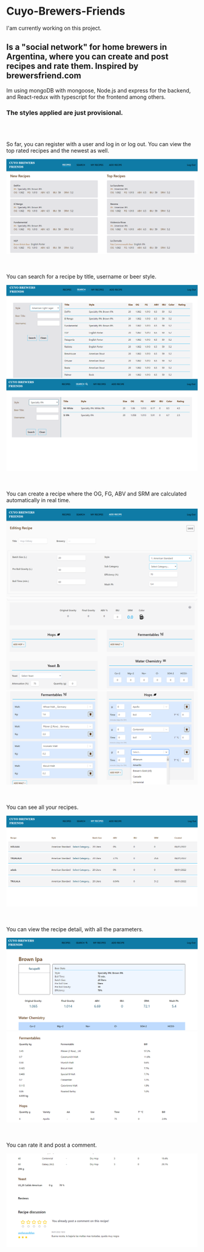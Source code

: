 # Cuyo-Brewers-Friends

I'am currently working on this project.

## Is a "social network" for home brewers in Argentina, where you can create and post recipes and rate them. Inspired by brewersfriend.com

Im using mongoDB with mongoose, Node.js and express for the backend,
and React-redux with typescript for the frontend among others.

### The styles applied are just provisional.

<br></br>

So far, you can register with a user and log in or log out.
You can view the top rated recipes and the newest as well.

<img src="./images/home.png" alt="start_screen"/>

<br></br>
You can search for a recipe by title, username or beer style.

<img src="./images/search.png" alt="start_screen"/>
<img src='./images/search2.png' alt="start_screen">

<br></br>
You can create a recipe where the OG, FG, ABV and SRM are calculated automatically in real time.

<img src="./images/add_recipe1.png" alt="start_screen"/>
<img src="./images/add_recipe2.png" alt="start_screen"/>
<img src='./images/add_recipe3.png' alt="start_screen">

<br></br>
You can see all your recipes.

<img src="./images/my_recipes.png" alt="start_screen"/>

<br></br>
You can view the recipe detail, with all the parameters.

<img src='./images/recipe_detail1.png' alt="recipe_detail" >
<img src='./images/recipe_detail2.png' alt="recipe_detail" >

<br></br>
You can rate it and post a comment.

<img src='./images/recipe_detail3.png' alt="recipe_detail" >
